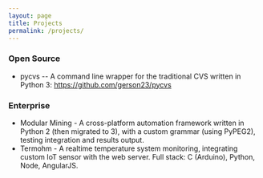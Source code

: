 ```yaml
---
layout: page
title: Projects
permalink: /projects/
---
```


### Open Source

* pycvs -- A command line wrapper for the traditional CVS written in Python 3: <https://github.com/gerson23/pycvs>

### Enterprise

* Modular Mining - A cross-platform automation framework written in Python 2 (then migrated to 3), with a custom grammar (using PyPEG2), testing integration and results output.
* Termohm - A realtime temperature system monitoring, integrating custom IoT sensor with the web server. Full stack: C (Arduino), Python, Node, AngularJS.